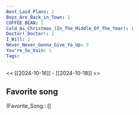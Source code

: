 ```yaml
---
Best_Laid_Plans: 1
Boys_Are_Back_in_Town: 1
COFFEE_BEAN: 1
Cold_As_Christmas_(In_The_Middle_Of_The_Year): 1
Doctor!_Doctor!: 1
I_Will: 1
Never_Never_Gonna_Give_Ya_Up: 3
You're_So_Vain: 1
Tags: 
---
```

 << [[2024-10-16]] - [[2024-10-18]] >> 
## Favorite song
(Favorite_Song:: [[
